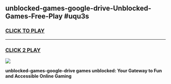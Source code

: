
## unblocked-games-google-drive-Unblocked-Games-Free-Play #uqu3s
<h3>
<a href="https://us.freeplayer.one?title=unblocked-games-google-drive&ref=9M">CLICK TO PLAY</a></h3>
<hr>

<h3>
<a href="https://us.freeplayer.one?title=unblocked-games-google-drive&ref=9M">CLICK 2 PLAY</a>
  
</h3>

<a href="https://us.freeplayer.one?title=unblocked-games-google-drive&ref=9M"><img src="https://clearcache.store/games.png"></a>


**unblocked-games-google-drive games unblocked: Your Gateway to Fun and Accessible Online Gaming**
